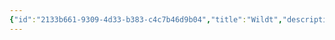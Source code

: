 ```yaml
---
{"id":"2133b661-9309-4d33-b383-c4c7b46d9b04","title":"Wildt","description":"Landmarks - Wildt","publish":true,"date_created":"Tuesday, April 2nd 2024, 6:38:29 pm","date_modified":"Sunday, April 7th 2024, 12:08:16 pm","path":"Tabletop/Campaigns/And A Thousand Years More/Location/Towns and Cities/Landmarks/Wildt/index.md","permalink":"/tabletop/campaigns/and-a-thousand-years-more/location/towns-and-cities/landmarks/wildt/index/","PassFrontmatter":true}
---
```


